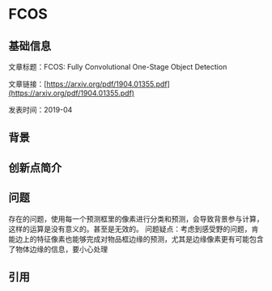 # FCOS

## 基础信息

文章标题：FCOS: Fully Convolutional One-Stage Object Detection 

文章链接：[https://arxiv.org/pdf/1904.01355.pdf](https://arxiv.org/pdf/1904.01355.pdf)

发表时间：2019-04


## 背景


## 创新点简介


## 问题
存在的问题，使用每一个预测框里的像素进行分类和预测，会导致背景参与计算，这样的运算是没有意义的。甚至是无效的。
问题疑点：考虑到感受野的问题，肯能边上的特征像素也能够完成对物品框边缘的预测，尤其是边缘像素更有可能包含了物体边缘的信息，要小心处理


## 引用